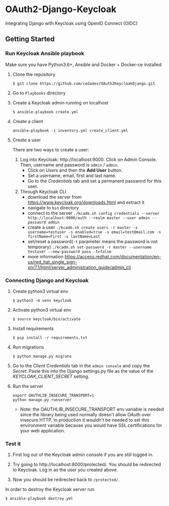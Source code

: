 # OAuth2-Django-Keycloak

Integrating Django with Keycloak using OpenID Connect (OIDC)

## Getting Started
### Run Keycloak Ansible playbook

Make sure you have Python3.6+, Ansible and Docker + Docker-ce installed

1. Clone the repository
    ```
    $ git clone https://github.com/cedadev/OAuth2KeycloakDjango.git
    ```
2. Go to `Playbooks` directory

3.  Create a Keycloak admin running on localhost
    ```
    $ ansible-playbook create.yml
    ```
4. Create a client
    ```
    ansible-playbook -i inventory.yml create_client.yml
    ```
5. Create a user

    There are two ways to create a user:
    1) Log into Keycloak: http://localhost:9000. Click on Admin Console. Then, username and password is `admin` / `admin`.
        - Click on _Users_ and then the **Add User** button.
        - Set a username, email, first and last name.
        - Go to the _Credentials_ tab and set a permanent password for this user.
    2) Through Keycloak CLI
        - download the server from https://www.keycloak.org/downloads.html and extract it
        - navigate to `bin` directory
        - connect to the server ```./kcadm.sh config credentials --server http://localhost:9000/auth --realm master --user admin --password admin```
        - create a user ```./kcadm.sh create users -r master -s username=testuser -s enabled=true -s email=test@mail.com -s firstName=First -s lastName=Last```
        - set/reset a  password(`-t` parameter means the password is not temporary) ```./kcadm.sh set-password -r master --username testuser --new-password pass -t=false``` 
        - more information https://access.redhat.com/documentation/en-us/red_hat_single_sign-on/7.1/html/server_administration_guide/admin_cli
        
### Connecting Django and Keycloak


1. Create python3 virtual env
    ```
    $ python3 -m venv keycloak
    ```

2. Activate python3 virtual env
    ```
    $ source keycloak/bin/activate
    ```

3. Install requirements
    ```
    $ pip install -r requirements.txt
    ```

4. Run migrations 
    ```
    $ python manage.py migrate
    ```
5. Go to the _Client Credentials_ tab in the `admin console` and copy the _Secret_. Paste this into the
   Django settings.py file as the value of the _KEYCLOAK_CLIENT_SECRET_ setting.
   
6. Run the server

    ```
    export OAUTHLIB_INSECURE_TRANSPORT=1
    python manage.py runserver
    ```

    - Note: the OAUTHLIB_INSECURE_TRANSPORT env variable is needed since the
      library being used normally doesn't allow OAuth over insecure HTTP. In
      production it wouldn't be needed to set this environment variable because you
      would have SSL certifications for your web application.
   
### Test it

1. First log out of the Keycloak admin console if you are still logged in.

2. Try going to http://localhost:8000/protected/. You should be redirected to Keycloak. Log in as the user you created above.

3. Now you should be redirected back to `/protected/`.

In order to destroy the Keycloak server run
```
$ ansible-playbook destroy.yml
```
